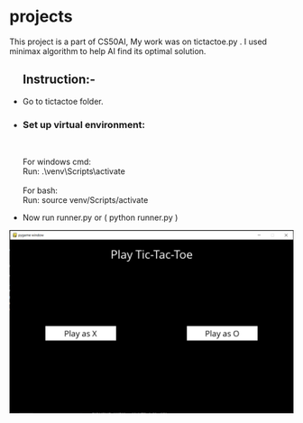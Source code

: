 # projects

This project is a part of CS50AI, My work was on tictactoe.py .
I used minimax algorithm to help AI find its optimal solution.

<ul><h2>Instruction:-</h2>
    <li>Go to tictactoe folder.</li>
    <li><h3>Set up virtual environment:</h3><br>
        <p>For windows cmd:<br>Run: .\venv\Scripts\activate<br><br>For bash:<br>Run: source venv/Scripts/activate</p>
    </li>
    <li>Now run runner.py or ( python runner.py )</li>
    </ul>


<img src="/img.png">
